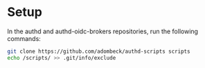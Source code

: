 # Setup

In the authd and authd-oidc-brokers repositories, run the following commands:

```bash
git clone https://github.com/adombeck/authd-scripts scripts
echo /scripts/ >> .git/info/exclude
```
